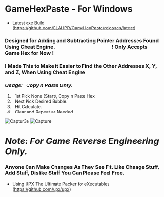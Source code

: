 # GameHexPaste - For Windows
* Latest exe Build (https://github.com/BLAHPR/GameHexPaste/releases/latest)
### Designed for Adding and Subtracting Pointer Addresses Found Using Cheat Engine. &nbsp;&nbsp;&nbsp;&nbsp;&nbsp;&nbsp;&nbsp;&nbsp;&nbsp;&nbsp;&nbsp;&nbsp;&nbsp;&nbsp;&nbsp;&nbsp;&nbsp;&nbsp;&nbsp;&nbsp;&nbsp;&nbsp;&nbsp;&nbsp;&nbsp;&nbsp;&nbsp;&nbsp;&nbsp;&nbsp;&nbsp;&nbsp;&nbsp;&nbsp;&nbsp;&nbsp;&nbsp;&nbsp;&nbsp;&nbsp;&nbsp;&nbsp;&nbsp;&nbsp;&nbsp;&nbsp; ! Only Accepts Game Hex for Now !
### I Made This to Make it Easier to Find the Other Addresses X, Y, and Z, When Using Cheat Engine 
### *Usage: &nbsp; Copy n Paste Only.*
1. &nbsp; 1st Pick None (Start), Copy n Paste Hex
2. &nbsp; Next Pick Desired Bubble.
3. &nbsp; Hit Calculate.
4. &nbsp; Clear and Repeat as Needed.

![Captur3e](https://github.com/user-attachments/assets/8eb4fae8-a92c-4f78-8a5a-3f16c6afc421)
![Capture](https://github.com/user-attachments/assets/8b2f4c20-4b0b-45f0-8b59-369b9f447cb9)

# *Note: For Game Reverse Engineering Only.*
### Anyone Can Make Changes As They See Fit. Like Change Stuff, Add Stuff, Dislike Stuff You Can Please Feel Free.
* Using UPX The Ultimate Packer for eXecutables (https://github.com/upx/upx)
